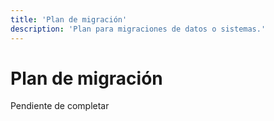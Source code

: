 ```yaml
---
title: 'Plan de migración'
description: 'Plan para migraciones de datos o sistemas.'
---
```


# Plan de migración

Pendiente de completar

